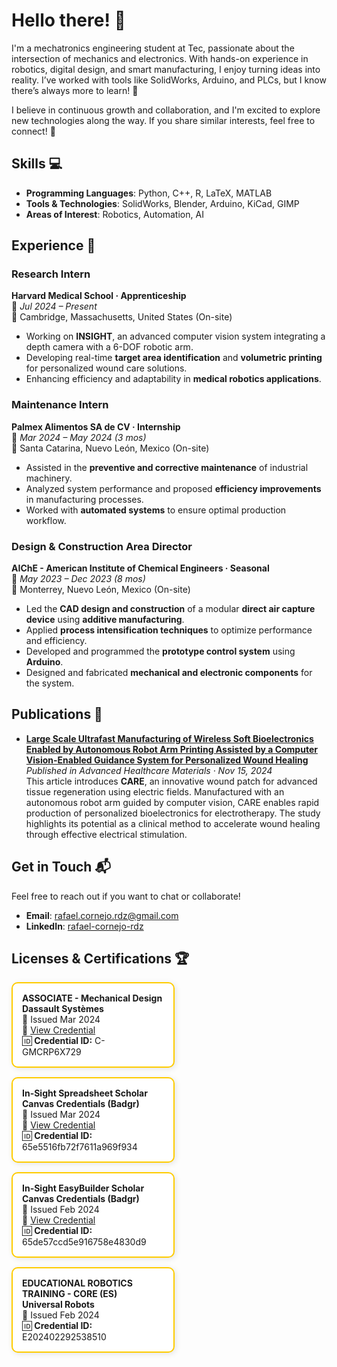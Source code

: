 # Hello there! 👋

I'm a mechatronics engineering student at Tec, passionate about the intersection of mechanics and electronics. With hands-on experience in robotics, digital design, and smart manufacturing, I enjoy turning ideas into reality. I’ve worked with tools like SolidWorks, Arduino, and PLCs, but I know there’s always more to learn! 🌱

I believe in continuous growth and collaboration, and I'm excited to explore new technologies along the way. If you share similar interests, feel free to connect! 🚀

## Skills 💻

- **Programming Languages**: Python, C++, R, LaTeX, MATLAB  
- **Tools & Technologies**: SolidWorks, Blender, Arduino, KiCad, GIMP  
- **Areas of Interest**: Robotics, Automation, AI

## Experience 🔬  

### **Research Intern**  
**Harvard Medical School · Apprenticeship**  
📅 *Jul 2024 – Present*  
📍 Cambridge, Massachusetts, United States (On-site)  

- Working on **INSIGHT**, an advanced computer vision system integrating a depth camera with a 6-DOF robotic arm.  
- Developing real-time **target area identification** and **volumetric printing** for personalized wound care solutions.  
- Enhancing efficiency and adaptability in **medical robotics applications**.

### **Maintenance Intern**  
**Palmex Alimentos SA de CV · Internship**  
📅 *Mar 2024 – May 2024 (3 mos)*  
📍 Santa Catarina, Nuevo León, Mexico (On-site)  

- Assisted in the **preventive and corrective maintenance** of industrial machinery.  
- Analyzed system performance and proposed **efficiency improvements** in manufacturing processes.  
- Worked with **automated systems** to ensure optimal production workflow.

### **Design & Construction Area Director**  
**AIChE - American Institute of Chemical Engineers · Seasonal**  
📅 *May 2023 – Dec 2023 (8 mos)*  
📍 Monterrey, Nuevo León, Mexico (On-site)  

- Led the **CAD design and construction** of a modular **direct air capture device** using **additive manufacturing**.  
- Applied **process intensification techniques** to optimize performance and efficiency.  
- Developed and programmed the **prototype control system** using **Arduino**.  
- Designed and fabricated **mechanical and electronic components** for the system. 

## Publications 📄

- **[Large Scale Ultrafast Manufacturing of Wireless Soft Bioelectronics Enabled by Autonomous Robot Arm Printing Assisted by a Computer Vision-Enabled Guidance System for Personalized Wound Healing](https://doi.org/10.1002/adhm.202401735)**  
  *Published in Advanced Healthcare Materials · Nov 15, 2024*  
  This article introduces **CARE**, an innovative wound patch for advanced tissue regeneration using electric fields. Manufactured with an autonomous robot arm guided by computer vision, CARE enables rapid production of personalized bioelectronics for electrotherapy. The study highlights its potential as a clinical method to accelerate wound healing through effective electrical stimulation.

## Get in Touch 📬

Feel free to reach out if you want to chat or collaborate!

- **Email**: [rafael.cornejo.rdz@gmail.com](mailto:rafael.cornejo.rdz@gmail.com)  
- **LinkedIn**: [rafael-cornejo-rdz](https://www.linkedin.com/in/rafael-cornejo-rdz)  

## Licenses & Certifications 🏆  

<div style="display: flex; flex-wrap: wrap; gap: 15px;">

  <div style="border: 2px solid #ffcc00; padding: 15px; width: 45%; border-radius: 10px; box-shadow: 2px 2px 10px rgba(0,0,0,0.1); background: #fff;">
    <strong>ASSOCIATE - Mechanical Design</strong><br>
    <b>Dassault Systèmes</b><br>
    📅 Issued Mar 2024<br>
    🔗 <a href="https://cv.virtualtester.com/qr/?b=SLDWRKS&i=C-GMCRP6X729">View Credential</a><br>
    🆔 <b>Credential ID:</b> C-GMCRP6X729
  </div>

  <div style="border: 2px solid #ffcc00; padding: 15px; width: 45%; border-radius: 10px; box-shadow: 2px 2px 10px rgba(0,0,0,0.1); background: #fff;">
    <strong>In-Sight Spreadsheet Scholar</strong><br>
    <b>Canvas Credentials (Badgr)</b><br>
    📅 Issued Mar 2024<br>
    🔗 <a href="https://api.badgr.io/public/assertions/U29-szh_ShyKUIMyCy-Zfw?identity__email=a00830973%40tec.mx">View Credential</a><br>
    🆔 <b>Credential ID:</b> 65e5516fb72f7611a969f934
  </div>

  <div style="border: 2px solid #ffcc00; padding: 15px; width: 45%; border-radius: 10px; box-shadow: 2px 2px 10px rgba(0,0,0,0.1); background: #fff;">
    <strong>In-Sight EasyBuilder Scholar</strong><br>
    <b>Canvas Credentials (Badgr)</b><br>
    📅 Issued Feb 2024<br>
    🔗 <a href="https://api.badgr.io/public/assertions/mvssYe59TsW1AbgtD44BNQ?identity__email=a00830973%40tec.mx">View Credential</a><br>
    🆔 <b>Credential ID:</b> 65de57ccd5e916758e4830d9
  </div>

  <div style="border: 2px solid #ffcc00; padding: 15px; width: 45%; border-radius: 10px; box-shadow: 2px 2px 10px rgba(0,0,0,0.1); background: #fff;">
    <strong>EDUCATIONAL ROBOTICS TRAINING - CORE (ES)</strong><br>
    <b>Universal Robots</b><br>
    📅 Issued Feb 2024<br>
    🆔 <b>Credential ID:</b> E202402292538510
  </div>

</div>
